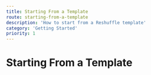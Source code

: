 ```yaml
---
title: Starting From a Template
route: starting-from-a-template
description: 'How to start from a Reshuffle template'
category: 'Getting Started'
priority: 1
---
```


# Starting From a Template
